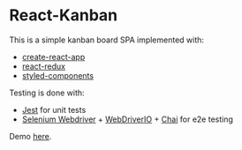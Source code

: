 # React-Kanban

This is a simple kanban board SPA implemented with:
  - [create-react-app](https://github.com/facebookincubator/create-react-app)
  - [react-redux](https://github.com/reactjs/react-redux)
  - [styled-components](https://github.com/styled-components/styled-components)

Testing is done with:
  - [Jest](https://facebook.github.io/jest/) for unit tests
  - [Selenium Webdriver](http://www.seleniumhq.org/projects/webdriver/) + [WebDriverIO](http://webdriver.io/) + [Chai](http://chaijs.com/) for e2e testing

Demo [here](https://miljinx.github.io/react-kanban/).
